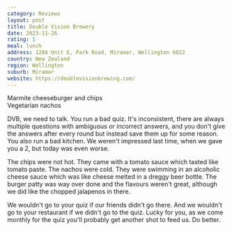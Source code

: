 ```yaml
---
category: Reviews
layout: post
title: Double Vision Brewery
date: 2023-11-26
rating: 1
meal: lunch
address: 128A Unit E, Park Road, Miramar, Wellington 6022
country: New Zealand
region: Wellington
suburb: Miramar
website: https://doublevisionbrewing.com/
---
```

Marmite cheeseburger and chips  
Vegetarian nachos  

DVB, we need to talk. You run a bad quiz. It's inconsistent, there are always multiple questions with ambiguous or incorrect answers, and you don't give the answers after every round but instead save them up for some reason. You also run a bad kitchen. We weren't impressed last time, when we gave you a 2, but today was even worse. 

The chips were not hot. They came with a tomato sauce which tasted like tomato paste. The nachos were cold. They were swimming in an alcoholic cheese sauce which was like cheese melted in a dreggy beer bottle. The burger patty was way over done and the flavours weren't great, although we did like the chopped jalapenos in there. 

We wouldn't go to your quiz if our friends didn't go there. And we wouldn't go to your restaurant if we didn't go to the quiz. Lucky for you, as we come monthly for the quiz you'll probably get another shot to feed us. Do better. 
